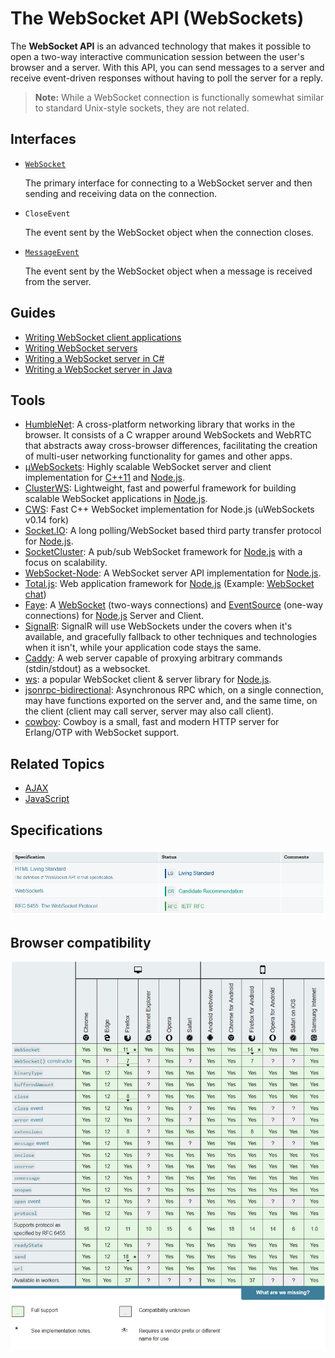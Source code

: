 # The WebSocket API (WebSockets)

The **WebSocket API** is an advanced technology that  makes it possible to open a two-way interactive communication session  between the user's browser and a server. With this API, you can send  messages to a server and receive event-driven responses without having  to poll the server for a reply.

> **Note:** While a WebSocket connection is functionally somewhat similar to standard Unix-style sockets, they are not related.

## Interfaces

- [`WebSocket`](https://developer.mozilla.org/en-US/docs/Web/API/WebSocket)

  The primary interface for connecting to a WebSocket server and then sending and receiving data on the connection.

- `CloseEvent`

  The event sent by the WebSocket object when the connection closes.

- [`MessageEvent`](https://developer.mozilla.org/en-US/docs/Web/API/MessageEvent)

  The event sent by the WebSocket object when a message is received from the server.

## Guides

- [Writing WebSocket client applications](https://developer.mozilla.org/en-US/docs/Web/API/WebSockets_API/Writing_WebSocket_client_applications)
- [Writing WebSocket servers](https://developer.mozilla.org/en-US/docs/Web/API/WebSockets_API/Writing_WebSocket_servers)
- [Writing a WebSocket server in C#](https://developer.mozilla.org/en-US/docs/Web/API/WebSockets_API/Writing_WebSocket_server)
- [Writing a WebSocket server in Java](https://developer.mozilla.org/en-US/docs/Web/API/WebSockets_API/Writing_a_WebSocket_server_in_Java)

## Tools

- [HumbleNet](https://hacks.mozilla.org/2017/06/introducing-humblenet-a-cross-platform-networking-library-that-works-in-the-browser/): A cross-platform networking library that works in the browser. It  consists of a C wrapper around WebSockets and WebRTC that abstracts away cross-browser differences, facilitating the creation of multi-user  networking functionality for games and other apps.
- [µWebSockets](https://github.com/uWebSockets/uWebSockets): Highly scalable WebSocket server and client implementation for [C++11](https://isocpp.org/) and [Node.js](https://nodejs.org).
- [ClusterWS](https://github.com/ClusterWS/ClusterWS): Lightweight, fast and powerful framework for building scalable WebSocket applications in [Node.js](https://nodejs.org).
- [CWS](https://github.com/ClusterWS/cWS): Fast C++ WebSocket implementation for Node.js (uWebSockets v0.14 fork)
- [Socket.IO](https://socket.io): A long polling/WebSocket based third party transfer protocol for [Node.js](https://nodejs.org).
- [SocketCluster](http://socketcluster.io/): A pub/sub WebSocket framework for [Node.js](https://nodejs.org) with a focus on scalability.
- [WebSocket-Node](https://github.com/Worlize/WebSocket-Node): A WebSocket server API implementation for [Node.js](https://nodejs.org).
- [Total.js](http://www.totaljs.com): Web application framework for [Node.js](https://www.nodejs.org) (Example: [WebSocket chat](https://github.com/totaljs/examples/tree/master/websocket))
- [Faye](https://www.npmjs.com/package/faye-websocket): A [WebSocket](https://developer.mozilla.org/en-US/docs/Web/API/WebSockets_API) (two-ways connections) and [EventSource](https://developer.mozilla.org/en-US/docs/Web/API/EventSource/) (one-way connections) for [Node.js](https://nodejs.org) Server and Client.
- [SignalR](http://signalr.net/): SignalR will use WebSockets under the covers when it's available, and  gracefully fallback to other techniques and technologies when it isn't,  while your application code stays the same.
- [Caddy](https://caddyserver.com/docs/websocket): A web server capable of proxying arbitrary commands (stdin/stdout) as a websocket.
- [ws](https://github.com/websockets/ws): a popular WebSocket client & server library for [Node.js](https://nodejs.org/).
- [jsonrpc-bidirectional](https://github.com/bigstepinc/jsonrpc-bidirectional): Asynchronous RPC which, on a single connection, may have functions  exported on the server and, and the same time, on the client (client may call server, server may also call client).
- [cowboy](https://github.com/ninenines/cowboy): Cowboy is a small, fast and modern HTTP server for Erlang/OTP with WebSocket support.

## Related Topics

- [AJAX](https://developer.mozilla.org/en-US/docs/Web/Guide/AJAX)
- [JavaScript](https://developer.mozilla.org/en-US/docs/Web/JavaScript)

## Specifications

![](https://github.com/ChickenKyiv/awesome-mozilla-web-articles/blob/master/main%20folder/images/article22-folder/t1.jpg)

## Browser compatibility

![](https://github.com/ChickenKyiv/awesome-mozilla-web-articles/blob/master/main%20folder/images/article22-folder/t2.jpg)